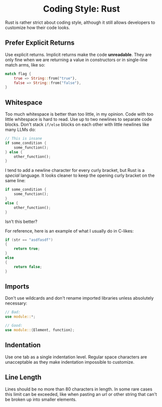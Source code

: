 <h1 align="center">
Coding Style: Rust
</h1>

Rust is rather strict about coding style, although it still allows developers
to customize how their code looks.


## Prefer Explicit Returns
Use explicit returns. Implicit returns make the code **unreadable**. They are
only fine when we are returning a value in constructors or in single-line match
arms, like so: 
```rust
match flag {
    true => String::from("true"),
    false => String::from("false"),
}
```

## Whitespace
Too much whitespace is better than too little, in my opinion. Code with too
little whitespace is hard to read. Use up to two newlines to separate code
blocks. Don't stack `if/else` blocks on each other with little newlines like
many LLMs do:
```rust
// This is insane
if some_condition {
    some_function();
} else {
    other_function();
}
```

I tend to add a newline character for every curly bracket, but Rust is a
*special* language. It looks cleaner to keep the opening curly bracket on the
same line:
```rust
if some_condition {
    some_function();
}
else {
    other_function();
}
```
Isn't this better?

For reference, here is an example of what I usually do in C-likes:
```c++
if (str == "asdfasdf")
{
    return true;
}
else
{
    return false;
}
```


## Imports
Don't use wildcards and don't rename imported libraries unless absolutely necessary:
```rust
// Bad:
use module::*;

// Good:
use module::{Element, function};
```


## Indentation
Use one tab as a single indentation level. Regular space characters are
unacceptable as they make indentation impossible to customize.


## Line Length
Lines should be no more than 80 characters in length. In some rare cases this
limit can be exceeded, like when pasting an url or other string that can't be
broken up into smaller elements.
